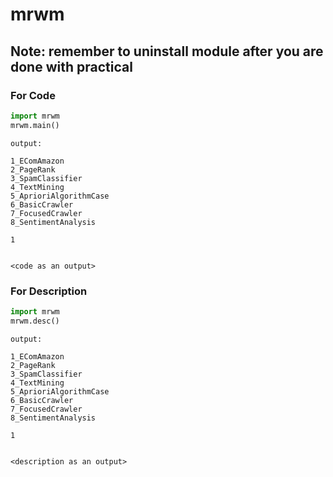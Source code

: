 # mrwm

## Note: remember to uninstall module after you are done with practical

### For Code
```python
import mrwm
mrwm.main()
```

```
output:

1_EComAmazon
2_PageRank
3_SpamClassifier
4_TextMining
5_AprioriAlgorithmCase
6_BasicCrawler
7_FocusedCrawler
8_SentimentAnalysis

1


<code as an output>
```

### For Description
```python
import mrwm
mrwm.desc()
```

```
output:

1_EComAmazon
2_PageRank
3_SpamClassifier
4_TextMining
5_AprioriAlgorithmCase
6_BasicCrawler
7_FocusedCrawler
8_SentimentAnalysis

1


<description as an output>
```